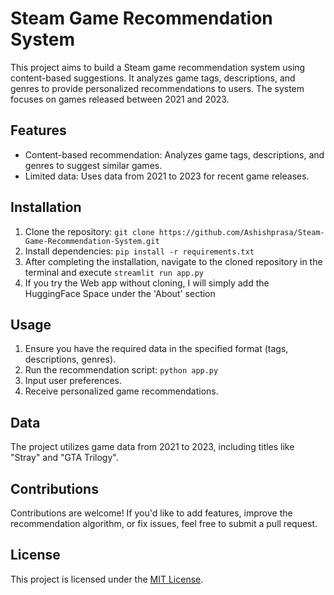 # Steam Game Recommendation System

This project aims to build a Steam game recommendation system using content-based suggestions. It analyzes game tags, descriptions, and genres to provide personalized recommendations to users. The system focuses on games released between 2021 and 2023.

## Features

- Content-based recommendation: Analyzes game tags, descriptions, and genres to suggest similar games.
- Limited data: Uses data from 2021 to 2023 for recent game releases.
  
## Installation

1. Clone the repository: `git clone https://github.com/Ashishprasa/Steam-Game-Recommendation-System.git`
2. Install dependencies: `pip install -r requirements.txt`
3. After completing the installation, navigate to the cloned repository in the terminal and execute `streamlit run app.py`
4. If you try the Web app without cloning, I will simply add the HuggingFace Space under the 'About' section

## Usage

1. Ensure you have the required data in the specified format (tags, descriptions, genres).
2. Run the recommendation script: `python app.py`
3. Input user preferences.
4. Receive personalized game recommendations.

## Data

The project utilizes game data from 2021 to 2023, including titles like "Stray" and "GTA Trilogy".

## Contributions

Contributions are welcome! If you'd like to add features, improve the recommendation algorithm, or fix issues, feel free to submit a pull request.

## License

This project is licensed under the [MIT License](LICENSE).
